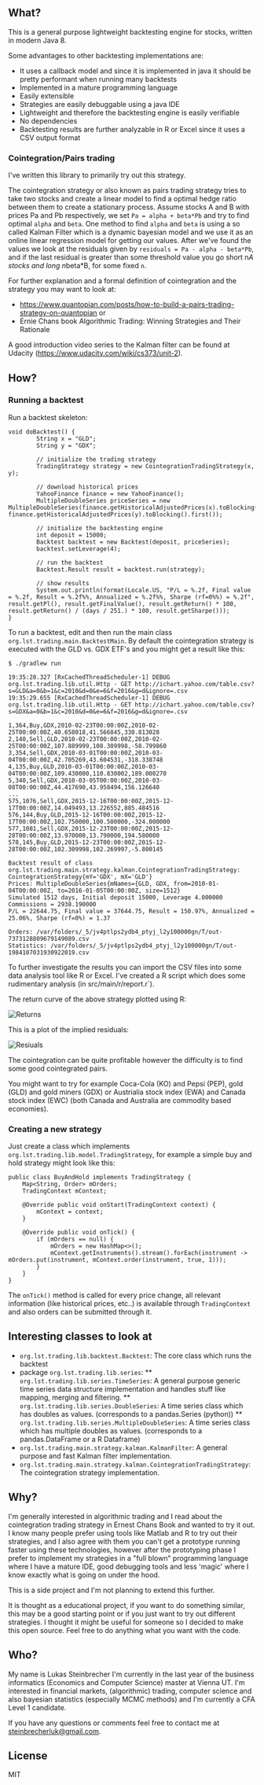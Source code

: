 ## What?

This is a general purpose lightweight backtesting engine for stocks, written in modern Java 8.

Some advantages to other backtesting implementations are:

* It uses a callback model and since it is implemented in java it should be pretty performant when running many backtests
* Implemented in a mature programming language
* Easily extensible
* Strategies are easily debuggable using a java IDE
* Lightweight and therefore the backtesting engine is easily verifiable
* No dependencies
* Backtesting results are further analyzable in R or Excel since it uses a CSV output format


### Cointegration/Pairs trading

I've written this library to primarily try out this strategy.

The cointegration strategy or also known as pairs trading strategy tries to take two stocks and create a linear model to find a
optimal hedge ratio between them to create a stationary process.
Assume stocks A and B with prices Pa and Pb respectively, we set `Pa = alpha + beta*Pb` and try to find optimal `alpha` and `beta`.
One method to find `alpha` and `beta` is using a so called Kalman Filter which is a dynamic bayesian model and we use it as an online linear regression model for getting our values.
After we've found the values we look at the residuals given by `residuals = Pa - alpha - beta*Pb`,
and if the last residual is greater than some threshold value you go short n*A stocks and long n*beta*B, for some fixed `n`.

For further explanation and a formal definition of cointegration and the strategy you may want to look at:

* https://www.quantopian.com/posts/how-to-build-a-pairs-trading-strategy-on-quantopian or
* Ernie Chans book Algorithmic Trading: Winning Strategies and Their Rationale

A good introduction video series to the Kalman filter can be found at Udacity (https://www.udacity.com/wiki/cs373/unit-2).

## How?

### Running a backtest

Run a backtest skeleton:

```
void doBacktest() {
        String x = "GLD";
        String y = "GDX";

        // initialize the trading strategy
        TradingStrategy strategy = new CointegrationTradingStrategy(x, y);

        // download historical prices
        YahooFinance finance = new YahooFinance();
        MultipleDoubleSeries priceSeries = new MultipleDoubleSeries(finance.getHistoricalAdjustedPrices(x).toBlocking().first(), finance.getHistoricalAdjustedPrices(y).toBlocking().first());

        // initialize the backtesting engine
        int deposit = 15000;
        Backtest backtest = new Backtest(deposit, priceSeries);
        backtest.setLeverage(4);

        // run the backtest
        Backtest.Result result = backtest.run(strategy);

        // show results
        System.out.println(format(Locale.US, "P/L = %.2f, Final value = %.2f, Result = %.2f%%, Annualized = %.2f%%, Sharpe (rf=0%%) = %.2f", result.getPl(), result.getFinalValue(), result.getReturn() * 100, result.getReturn() / (days / 251.) * 100, result.getSharpe()));
}
```

To run a backtest, edit and then run the main class `org.lst.trading.main.BacktestMain`.
By default the cointegration strategy is executed with the GLD vs. GDX ETF's and you might get a result like this:


`$ ./gradlew run`

```
19:35:28.327 [RxCachedThreadScheduler-1] DEBUG org.lst.trading.lib.util.Http - GET http://ichart.yahoo.com/table.csv?s=GLD&a=0&b=1&c=2010&d=0&e=6&f=2016&g=d&ignore=.csv
19:35:29.655 [RxCachedThreadScheduler-1] DEBUG org.lst.trading.lib.util.Http - GET http://ichart.yahoo.com/table.csv?s=GDX&a=0&b=1&c=2010&d=0&e=6&f=2016&g=d&ignore=.csv

1,364,Buy,GDX,2010-02-23T00:00:00Z,2010-02-25T00:00:00Z,40.658018,41.566845,330.813028
2,140,Sell,GLD,2010-02-23T00:00:00Z,2010-02-25T00:00:00Z,107.889999,108.309998,-58.799860
3,354,Sell,GDX,2010-03-01T00:00:00Z,2010-03-04T00:00:00Z,42.705269,43.604531,-318.338748
4,135,Buy,GLD,2010-03-01T00:00:00Z,2010-03-04T00:00:00Z,109.430000,110.830002,189.000270
5,340,Sell,GDX,2010-03-05T00:00:00Z,2010-03-08T00:00:00Z,44.417690,43.958494,156.126640
...
575,1076,Sell,GDX,2015-12-16T00:00:00Z,2015-12-17T00:00:00Z,14.049493,13.226552,885.484516
576,144,Buy,GLD,2015-12-16T00:00:00Z,2015-12-17T00:00:00Z,102.750000,100.500000,-324.000000
577,1081,Sell,GDX,2015-12-23T00:00:00Z,2015-12-28T00:00:00Z,13.970000,13.790000,194.580000
578,145,Buy,GLD,2015-12-23T00:00:00Z,2015-12-28T00:00:00Z,102.309998,102.269997,-5.800145

Backtest result of class org.lst.trading.main.strategy.kalman.CointegrationTradingStrategy: CointegrationStrategy{mY='GDX', mX='GLD'}
Prices: MultipleDoubleSeries{mNames={GLD, GDX, from=2010-01-04T00:00:00Z, to=2016-01-05T00:00:00Z, size=1512}
Simulated 1512 days, Initial deposit 15000, Leverage 4.000000
Commissions = 2938.190000
P/L = 22644.75, Final value = 37644.75, Result = 150.97%, Annualized = 25.06%, Sharpe (rf=0%) = 1.37

Orders: /var/folders/_5/jv4ptlps2ydb4_ptyj_l2y100000gn/T/out-7373128809679149089.csv
Statistics: /var/folders/_5/jv4ptlps2ydb4_ptyj_l2y100000gn/T/out-1984107031930922019.csv
```

To further investigate the results you can import the CSV files into some data analysis tool like R or Excel.
I've created a R script which does some rudimentary analysis (in src/main/r/report.r`).

The return curve of the above strategy plotted using R:

![Returns](https://raw.githubusercontent.com/lukstei/trading-backtest/master/img/coint-returns.png)

This is a plot of the implied residuals:

![Resiuals](https://raw.githubusercontent.com/lukstei/trading-backtest/master/img/coint-residuals.png)

The cointegration can be quite profitable however the difficulty is to find some good cointegrated pairs.

You might want to try for example Coca-Cola (KO) and Pepsi (PEP), gold (GLD) and gold miners (GDX) or Austrialia stock index (EWA) and Canada stock index (EWC) (both Canada and Australia are commodity based economies).


### Creating a new strategy

Just create a class which implements `org.lst.trading.lib.model.TradingStrategy`, for example a simple buy and hold strategy might look like this:

```
public class BuyAndHold implements TradingStrategy {
    Map<String, Order> mOrders;
    TradingContext mContext;

    @Override public void onStart(TradingContext context) {
        mContext = context;
    }

    @Override public void onTick() {
        if (mOrders == null) {
            mOrders = new HashMap<>();
            mContext.getInstruments().stream().forEach(instrument -> mOrders.put(instrument, mContext.order(instrument, true, 1)));
        }
    }
}
```

The `onTick()` method is called for every price change, all relevant information (like historical prices, etc..) is available through
`TradingContext` and also orders can be submitted through it.


## Interesting classes to look at

* `org.lst.trading.lib.backtest.Backtest`: The core class which runs the backtest
* package `org.lst.trading.lib.series`:
** `org.lst.trading.lib.series.TimeSeries`: A general purpose generic time series data structure implementation and handles stuff like mapping, merging and filtering.
** `org.lst.trading.lib.series.DoubleSeries`: A time series class which has doubles as values. (corresponds to a pandas.Series (python))
** `org.lst.trading.lib.series.MultipleDoubleSeries`: A time series class which has multiple doubles as values. (corresponds to a pandas.DataFrame or a R Dataframe)
* `org.lst.trading.main.strategy.kalman.KalmanFilter`:  A general purpose and fast Kalman filter implementation.
* `org.lst.trading.main.strategy.kalman.CointegrationTradingStrategy`:  The cointegration strategy implementation.


## Why?

I'm generally interested in algorithmic trading and I read about the cointegration trading strategy in Ernest Chans Book and wanted to try it out.
I know many people prefer using tools like Matlab and R to try out their strategies, and I also agree with them you can't get
a prototype running faster using these technologies, however after the prototyping phase I prefer to implement my strategies
in a "full blown" programming language where I have a mature IDE, good debugging tools and less 'magic' where I know exactly what is going on under the hood.

This is a side project and I'm not planning to extend this further.

It is thought as a educational project, if you want to do something similar, this may be a good starting point or if you just want to try out different strategies.
I thought it might be useful for someone so I decided to make this open source.
Feel free to do anything what you want with the code.

## Who?

My name is Lukas Steinbrecher I'm currently in the last year of the business informatics (Economics and Computer Science) master at Vienna UT.
I'm interested in financial markets, (algorithmic) trading, computer science and also bayesian statistics (especially MCMC methods) and I'm currently a CFA Level 1 candidate.

If you have any questions or comments feel free to contact me at steinbrecherluk@gmail.com.

## License

MIT